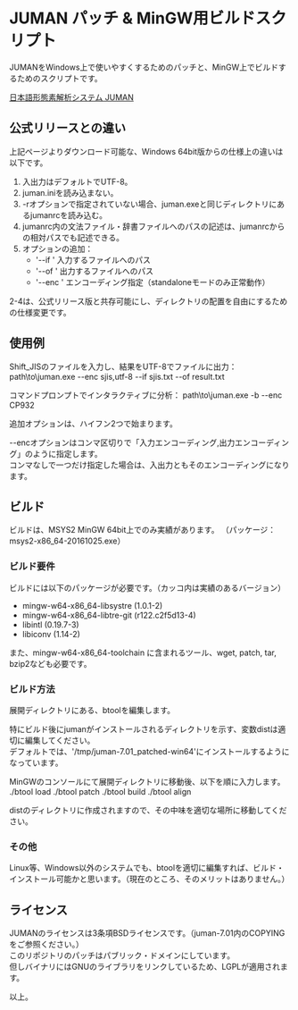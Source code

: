 # JUMAN パッチ & MinGW用ビルドスクリプト
JUMANをWindows上で使いやすくするためのパッチと、MinGW上でビルドするためのスクリプトです。

[日本語形態素解析システム JUMAN](http://nlp.ist.i.kyoto-u.ac.jp/index.php?JUMAN)

## 公式リリースとの違い
上記ページよりダウンロード可能な、Windows 64bit版からの仕様上の違いは以下です。
1. 入出力はデフォルトでUTF-8。
1. juman.iniを読み込まない。
1. -rオプションで指定されていない場合、juman.exeと同じディレクトリにあるjumanrcを読み込む。
1. jumanrc内の文法ファイル・辞書ファイルへのパスの記述は、jumanrcからの相対パスでも記述できる。
1. オプションの追加：
	* '--if <Path to file>' 入力するファイルへのパス
	* '--of <Path to file>' 出力するファイルへのパス
	* '--enc <Encoding>' エンコーディング指定（standaloneモードのみ正常動作）

2-4は、公式リリース版と共存可能にし、ディレクトリの配置を自由にするための仕様変更です。

## 使用例
Shift_JISのファイルを入力し、結果をUTF-8でファイルに出力：
	path\to\juman.exe --enc sjis,utf-8 --if sjis.txt --of result.txt

コマンドプロンプトでインタラクティブに分析：
	path\to\juman.exe -b --enc CP932

追加オプションは、ハイフン2つで始まります。

--encオプションはコンマ区切りで「入力エンコーディング,出力エンコーディング」のように指定します。  
コンマなしで一つだけ指定した場合は、入出力ともそのエンコーディングになります。

## ビルド
ビルドは、MSYS2 MinGW 64bit上でのみ実績があります。
（パッケージ：msys2-x86_64-20161025.exe）

### ビルド要件
ビルドには以下のパッケージが必要です。（カッコ内は実績のあるバージョン）
* mingw-w64-x86_64-libsystre (1.0.1-2)
* mingw-w64-x86_64-libtre-git (r122.c2f5d13-4)
* libintl (0.19.7-3)
* libiconv (1.14-2)

また、mingw-w64-x86_64-toolchain に含まれるツール、wget, patch, tar, bzip2なども必要です。

### ビルド方法
展開ディレクトリにある、btoolを編集します。

特にビルド後にjumanがインストールされるディレクトリを示す、変数distは適切に編集してください。  
デフォルトでは、'/tmp/juman-7.01_patched-win64'にインストールするようになっています。


MinGWのコンソールにて展開ディレクトリに移動後、以下を順に入力します。
	./btool load
	./btool patch
	./btool build
	./btool align

distのディレクトリに作成されますので、その中味を適切な場所に移動してください。

### その他
Linux等、Windows以外のシステムでも、btoolを適切に編集すれば、ビルド・インストール可能かと思います。（現在のところ、そのメリットはありません。）

## ライセンス
JUMANのライセンスは3条項BSDライセンスです。（juman-7.01内のCOPYINGをご参照ください。）  
このリポジトリのパッチはパブリック・ドメインにしています。  
但しバイナリにはGNUのライブラリをリンクしているため、LGPLが適用されます。

以上。